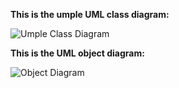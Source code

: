**This is the umple UML class diagram:**

![Umple Class Diagram](https://user-images.githubusercontent.com/37605427/67628233-53d78100-f838-11e9-91db-eccde4a69505.png)

**This is the UML object diagram:** 	

![Object Diagram](https://user-images.githubusercontent.com/37605427/67628274-bb8dcc00-f838-11e9-9c6d-4d99fdcc69f4.jpg)

